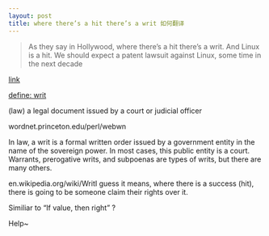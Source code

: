 ```yaml
---
layout: post
title: where there’s a hit there’s a writ 如何翻译
---
```


>As they say in Hollywood, where there’s a hit there’s a writ. And Linux is a hit. We should expect a patent lawsuit against Linux, some time in the next decade 

[link](http://www.markshuttleworth.com/archives/118)

[define: writ](http://www.google.com/search?q=define%3Awrit)

(law) a legal document issued by a court or judicial officer

wordnet.princeton.edu/perl/webwn

In law, a writ is a formal written order issued by a government entity in the name of the sovereign power. In most cases, this public entity is a court. Warrants, prerogative writs, and subpoenas are types of writs, but there are many others.

en.wikipedia.org/wiki/WritI guess it means, where there is a success (hit), there is going to be someone claim their rights over it.

Similiar to “If value, then right” ?

Help~
